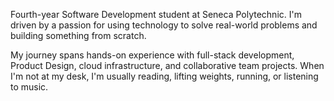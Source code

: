 Fourth-year Software Development student at Seneca Polytechnic. I'm driven by a passion for using technology to solve real-world problems and building something from scratch.



My journey spans hands-on experience with full-stack development, Product Design, cloud infrastructure, and collaborative team projects. When I'm not at my desk, I'm usually reading, lifting weights, running, or listening to music.
